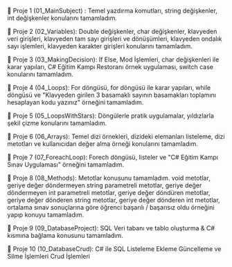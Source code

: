 📍  Proje 1 (01_MainSubject) : Temel yazdırma komutları, string değişkenler, int değişkenler konularını tamamladım. 

📍  Proje 2 (02_Variables): Double değişkenler, char değişkenler, klavyeden veri girişleri, klavyeden tam sayı girişleri ve dönüşümleri, klavyeden ondalık sayı işlemleri, klavyeden karakter girişleri konularını tamamladım.

📍  Proje 3 (03_MakingDecision): If Else, Mod İşlemleri, char değişkenleri ile karar yapıları, C# Eğitim Kampı Restoranı örnek uygulaması, switch case konularını tamamladım. 

📍  Proje 4 (04_Loops): For döngüsü, for döngüsü ile karar yapıları, while döngüsü ve "Klavyeden girilen 3 basamaklı sayının basamakları toplamını hesaplayan kodu yazınız" örneğini tamamladım.

📍  Proje 5 (05_LoopsWithStars): Döngülerle pratik uygulamalar, yıldızlarla şekil çizme konularını tamamladım.

📍  Proje 6 (06_Arrays): Temel dizi örnekleri, dizideki elemanları listeleme, dizi metotları ve kullanıcıdan değer alma örneği konularını tamamladım.  

📍  Proje 7 (07_ForeachLoop): Forech döngüsü, listeler ve "C# Eğitim Kampı Sınav Uygulaması" örneğini tamamladım.

📍  Proje 8 (08_Methods): Metotlar konusunu tamamladım. void metotlar, geriye değer döndermeyen string parametreli metotlar, geriye değer döndermeyen int parametreli metotlar, geriye değer döndüren metotlar, geriye değer dönderen string metotlar, geriye değer dönderen int metotlar, ortalama sınav sonuçlarına göre öğrenci başarılı / başarısız oldu örneğini yapıp konuyu tamamladım. 

📍  Proje 9 (09_DatabaseProject): SQL Veri tabanı ve tablo oluşturma & C# kısmına bağlama konusunu tamamladım. 

📍  Proje 10 (10_DatabaseCrud): C# ile SQL Listeleme Ekleme Güncelleme ve Silme İşlemleri Crud İşlemleri
